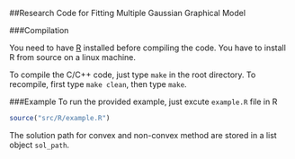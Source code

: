 ##Research Code for Fitting Multiple Gaussian Graphical Model


###Compilation

You need to have [R][R-website] installed before compiling the code.
You have to install R from source on a linux machine.

To compile the C/C++ code, just type `make` in the root directory. To
recompile, first type `make clean`, then type `make`. 



###Example
To run the 
provided example, just excute `example.R` file in R  

~~~ R
source("src/R/example.R")
~~~ 

The solution path for convex and non-convex method are stored in 
a list object `sol_path`.

[R-website]: http://www.r-project.org/
